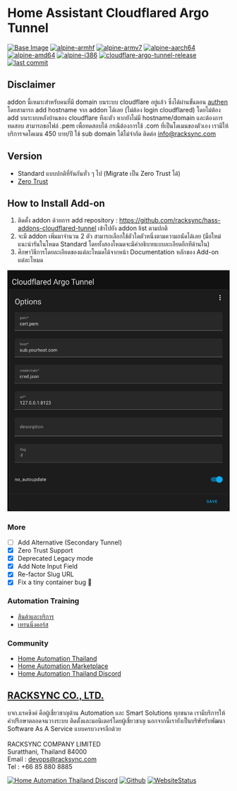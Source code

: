 # Home Assistant Cloudflared Argo Tunnel 

[![Base Image](https://img.shields.io/badge/Base%20Image-3.15-blue)](https://github.com/home-assistant/docker-base)  [![alpine-armhf](https://img.shields.io/badge/armhf-yes-brightgreen)](https://alpinelinux.org/releases/) 
[![alpine-armv7](https://img.shields.io/badge/armv7-yes-brightgreen)](https://alpinelinux.org/releases/) 
[![alpine-aarch64](https://img.shields.io/badge/aarch64-yes-brightgreen)](https://alpinelinux.org/releases/) 
[![alpine-amd64](https://img.shields.io/badge/amd64-yes-brightgreen)](https://alpinelinux.org/releases/) 
[![alpine-i386](https://img.shields.io/badge/i386-yes-brightgreen)](https://alpinelinux.org/releases/)
[![cloudflare-argo-tunnel-release](https://img.shields.io/github/v/release/racksync/hass-addons-cloudflared-tunnel)](https://github.com/racksync/hass-addons-cloudflared-tunnel/releases) [![last commit](https://img.shields.io/github/last-commit/racksync/hass-addons-cloudflared-tunnel)](https://github.com/racksync/hass-addons-cloudflared-tunnel/commit/)

## Disclaimer ###

addon นี้เหมาะสำหรับคนที่มี domain บนระบบ cloudflare อยู่แล้ว ซึ่งได้ผ่านขั้นตอน [authen](https://developers.cloudflare.com/cloudflare-one/connections/connect-apps/install-and-setup/tunnel-guide) โดยสามารถ add hostname จาก addon ได้เลย (ไม่ต้อง login cloudflared) โดยไม่ต้อง add บนระบบหลังบ้านของ cloudflare ทีละตัว หากยังไม่มี hostname/domain และต้องการทดสอบ สามารถขอไฟล์ .pem เพื่อทดสอบได้ กรณีต้องการใช้ .com ที่เป็นโดเมนของตัวเอง เรามีให้บริการจดโดเมน 450 บาท/ปี ใช้ sub domain ได้ไม่จำกัด ติดต่อ info@racksync.com

## Version ## 

- Standard แบบปกติที่รันกันทั่ว ๆ ไป (Migrate เป็น Zero Trust ได้)
- [Zero Trust](https://www.cloudflare.com/products/zero-trust/) 

## How to Install Add-on

1. ติดตั้ง addon ด้วยการ add repository : https://github.com/racksync/hass-addons-cloudflared-tunnel เข้าไปยัง addon list ตามปกติ
2. จะมี addon เพิ่มมาจำนวน 2 ตัว สามารถเลือกใช้ตัวใดตัวหนึ่งตามความถนัดได้เลย (มือใหม่แนะนำรันในโหมด Standard โดยทั้งสองโหมดจะมีคำอธิบายแบบละเอียดอีกทีด้านใน)
3. ศึกษาวิธีการโดยละเอียดของแต่ละโหมดได้จากหน้า Documentation หลักของ Add-on แต่ละโหมด


![racksync-screenshot](https://github.com/racksync/hass-addons-cloudflared-tunnel/blob/main/tunnel/screenshot.png?raw=true)

### More

- [ ] Add Alternative (Secondary Tunnel)
- [X] Zero Trust Support
- [X] Deprecated Legacy mode
- [X] Add Note Input Field 
- [X] Re-factor Slug URL
- [X] Fix a tiny container bug :tada:

### Automation Training

- [สินค้าและบริการ](http://racksync.com)
- [เทรนนิ่งคอร์ส](https://facebook.com/racksync)

### Community

- [Home Automation Thailand](https://www.facebook.com/groups/hathailand)
- [Home Automation Marketplace](https://www.facebook.com/groups/hatmarketplace)
- [Home Automation Thailand Discord](https://discord.gg/Wc5CwnWkp4) 

## [RACKSYNC CO., LTD.](https://racksync.com)

บจก.แรคซิงค์ คือผู้เชี่ยวชาญด้าน Automation และ Smart Solutions ทุกขนาด เรามีบริการให้คำปรึกษาตลอดจนวางระบบ ติดตั้งและมอนิเตอร์โดยผู้เชี่ยวชาญ นอกจากนี้เรายังเป็นบริษัทรับพัฒนา Software As A Service แบบครบวงจรอีกด้วย
\
\
RACKSYNC COMPANY LIMITED \
Suratthani, Thailand 84000 \
Email : devops@racksync.com \
Tel : +66 85 880 8885 



[![Home Automation Thailand Discord](https://img.shields.io/discord/986181205504438345?style=for-the-badge)](https://discord.gg/Wc5CwnWkp4) [![Github](https://img.shields.io/github/followers/racksync?style=for-the-badge)](https://github.com/racksync) 
[![WebsiteStatus](https://img.shields.io/website?down_color=grey&down_message=Offline&style=for-the-badge&up_color=green&up_message=Online&url=https%3A%2F%2Fracksync.com)](https://racksync.com)



